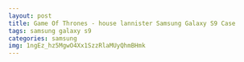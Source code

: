 ```yaml
---
layout: post
title: Game Of Thrones - house lannister Samsung Galaxy S9 Case
tags: samsung galaxy s9
categories: samsung
img: 1ngEz_hz5MgwO4Xx1SzzRlaMUyQhmBHmk
---
```

